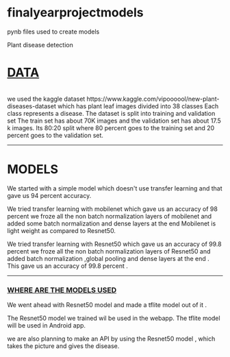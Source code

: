 # finalyearprojectmodels
pynb files used to create models 

Plant disease detection 
<br>

<h1 style="text-decoration: underline;"><b>DATA</b></h1>
<br>
we used the kaggle dataset 
<a> https://www.kaggle.com/vipoooool/new-plant-diseases-dataset</a> 
which has plant leaf images divided into 38 classes 
Each class represents a disease.
The dataset is split into training and validation set 
The train set has about 70K images and the validation set has about 17.5 k images. 
Its  80:20 split where 80 percent goes to the training set and 20 percent goes to the validation set.
<hr>
<h1><b>MODELS</b></h1>
We started with a simple model which doesn't use transfer learning and that  gave us 94 percent accuracy.

We tried transfer learning with mobilenet which gave us an accuracy of 98 percent 
we froze all the non batch normalization layers of mobilenet and added some batch normalization and dense layers at the end 
Mobilenet is light weight as compared to Resnet50.

We tried transfer learning with Resnet50 which gave us an accuracy of 99.8 percent 
we froze all the non batch normalization 
layers of Resnet50 and added batch normalization ,global pooling and dense layers at the end . 
This gave us an accuracy of 99.8 percent .

<hr>
<h3 style="text-decoration: underline;"><b>WHERE ARE THE MODELS USED</b></h3>

We went ahead with Resnet50 model and made a tflite model out of it . 

The Resnet50 model we trained wil be used in the webapp.
The tflite model will be used in Android app. 

we are also planning to make an API by using the Resnet50 model , which takes the picture and gives the disease.

